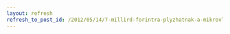 ```yaml
---
layout: refresh
refresh_to_post_id: /2012/05/14/7-millird-forintra-plyzhatnak-a-mikrovllalkozsok
---
```

